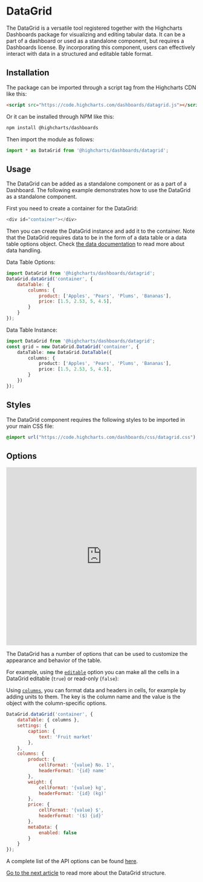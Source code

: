 DataGrid
===

The DataGrid is a versatile tool registered together with the Highcharts Dashboards package for visualizing and editing tabular data. It can be a part of a dashboard or used as a standalone component, but requires a Dashboards license. By incorporating this component, users can effectively interact with data in a structured and editable table format.

## Installation
The package can be imported through a script tag from the Highcharts CDN like this:

```html
<script src="https://code.highcharts.com/dashboards/datagrid.js"></script>
```

Or it can be installed through NPM like this:

```bash
npm install @highcharts/dashboards
```

Then import the module as follows:

```ts
import * as DataGrid from '@highcharts/dashboards/datagrid';
```

## Usage
The DataGrid can be added as a standalone component or as a part of a Dashboard.
The following example demonstrates how to use the DataGrid as a standalone component.

First you need to create a container for the DataGrid:

```js
<div id="container"></div>
```

Then you can create the DataGrid instance and add it to the container.
Note that the DataGrid requires data to be in the form of a data table or a data table options object.
Check [the data documentation](https://www.highcharts.com/docs/dashboards/data-handling) to read more about data handling.

Data Table Options:
```js
import DataGrid from '@highcharts/dashboards/datagrid';
DataGrid.dataGrid('container', {
    dataTable: {
        columns: {
            product: ['Apples', 'Pears', 'Plums', 'Bananas'],
            price: [1.5, 2.53, 5, 4.5],
        }
    }
});
```

Data Table Instance:
```ts
import DataGrid from '@highcharts/dashboards/datagrid';
const grid = new DataGrid.DataGrid('container', {
    dataTable: new DataGrid.DataTable({
        columns: {
            product: ['Apples', 'Pears', 'Plums', 'Bananas'],
            price: [1.5, 2.53, 5, 4.5],
        }
    })
});
```

## Styles
The DataGrid component requires the following styles to be imported in your main CSS file:

```css
@import url("https://code.highcharts.com/dashboards/css/datagrid.css");
```


## Options
<iframe style="width: 100%; height: 470px; border: none;" src="https://www.highcharts.com/samples/embed/data-grid/basic/overview" allow="fullscreen"></iframe>

The DataGrid has a number of options that can be used to customize the appearance and behavior of the table.

For example, using the [`editable`](https://api.highcharts.com/dashboards/#interfaces/DataGrid_DataGridOptions.DataGridOptions-1#editable) option you can make all the cells in a DataGrid editable (`true`) or read-only (`false`):

Using [`columns`](https://api.highcharts.com/dashboards/#interfaces/DataGrid_DataGridOptions.DataGridOptions-1#columns), you can format data and headers in cells, for example by adding units to them. The key is the column name and the value is the object with the column-specific options.

```js
DataGrid.dataGrid('container', {
    dataTable: { columns },
    settings: {
        caption: {
            text: 'Fruit market'
        },
    },
    columns: {
        product: {
            cellFormat: '{value} No. 1',
            headerFormat: '{id} name'
        },
        weight: {
            cellFormat: '{value} kg',
            headerFormat: '{id} (kg)'
        },
        price: {
            cellFormat: '{value} $',
            headerFormat: '($) {id}'
        },
        metaData: {
            enabled: false
        }
    }
});
```

A complete list of the API options can be found [here](https://api.highcharts.com/dashboards/typedoc/interfaces/DataGrid_DataGridOptions.DataGridOptions-1.html).

[Go to the next article](https://www.highcharts.com/docs/datagrid/understanding-datagrid) to read more about the DataGrid structure.
